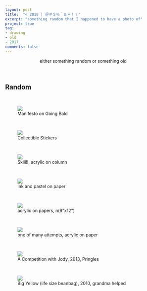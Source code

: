 ```yaml
---
layout: post
title:  "< 2018 | ＠＃＄％＾＆＊！？"
excerpt: "something random that I happened to have a photo of"
project: true
tag:
- drawing
- old
- 2017
comments: false
---
```


<center> either something random or something old </center>
<br>
<br>

## Random

<br>

<figure>
	<a href="https://drive.google.com/uc?id=1bROlSshoA7jad_4YhLjeK4MW5n0JLZeA" class="image-popup"><img src="https://drive.google.com/uc?id=1bROlSshoA7jad_4YhLjeK4MW5n0JLZeA"></a>
	<figcaption> Manifesto on Going Bald </figcaption>
</figure>

<br>

<figure>
	<a href="https://drive.google.com/uc?id=1Nh_DCnu0sfgxWdZLtd1gHy0urHxOG4k9" class="image-popup"><img src="https://drive.google.com/uc?id=1Nh_DCnu0sfgxWdZLtd1gHy0urHxOG4k9"></a>
	<figcaption> Collectible Stickers </figcaption>
</figure>

<br>

<figure>
	<a href="https://drive.google.com/uc?id=1raPImSc2geyXsZ2_Qe14nmsd7AAYUOfR" class="image-popup"><img src="https://drive.google.com/uc?id=1raPImSc2geyXsZ2_Qe14nmsd7AAYUOfR"></a>
	<figcaption> Skill!!, acrylic on column </figcaption>
</figure>
 
 <br>

<figure>
	<a href="https://drive.google.com/uc?id=1nWb-nNBCDSW89NFJeeeoxQfgtzC3ZevY" class="image-popup"><img src="https://drive.google.com/uc?id=1nWb-nNBCDSW89NFJeeeoxQfgtzC3ZevY"></a>
	<figcaption> ink and pastel on paper </figcaption>
</figure>

<br>

<figure>
	<a href="https://drive.google.com/uc?id=1rmAgYNdzX2_qUNbE_T6CgiwODxowfkVr" class="image-popup"><img src="https://drive.google.com/uc?id=1rmAgYNdzX2_qUNbE_T6CgiwODxowfkVr"></a>
	<figcaption> acrylic on papers, n(9"x12") </figcaption>
</figure>

<br>

<figure>
	<a href="https://drive.google.com/uc?id=1myslhg9NA9HPmq1lr2wFykafjHIh6an7" class="image-popup"><img src="https://drive.google.com/uc?id=1myslhg9NA9HPmq1lr2wFykafjHIh6an7"></a>
	<figcaption> one of many attempts, acrylic on paper </figcaption>
</figure>

<br>


<figure>
	<a href="https://drive.google.com/uc?id=1BZsepuvjoyfc67979kiTko8EI19jE8-0" class="image-popup"><img src="https://drive.google.com/uc?id=1BZsepuvjoyfc67979kiTko8EI19jE8-0"></a>
	<figcaption> A Competition with Jody, 2013, Pringles </figcaption>
</figure>

<br>


<figure>
	<a href="https://drive.google.com/uc?id=1dhCqysnvNxW3h7EKUNpq0hzclXwxJDVl" class="image-popup"><img src="https://drive.google.com/uc?id=1dhCqysnvNxW3h7EKUNpq0hzclXwxJDVl"></a>
	<figcaption> Big Yellow (life size beanbag), 2010, grandma helped </figcaption>
</figure>
